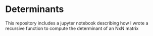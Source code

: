 # Determinants
This repository includes a jupyter notebook describing how I wrote a recursive function to compute the determinant of an NxN matrix
